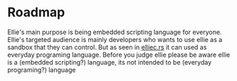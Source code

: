 # Roadmap

Ellie's main purpose is being embedded scripting language for everyone. Ellie's targeted audience is mainly developers who wants to use ellie as a sandbox that they can control. But as seen in [elliec.rs](./src/bin/elliec.rs) it can used as everyday programing language. Before you judge ellie please be aware ellie is a (embedded scripting?) language, its not intended to be (everyday programing?) language


